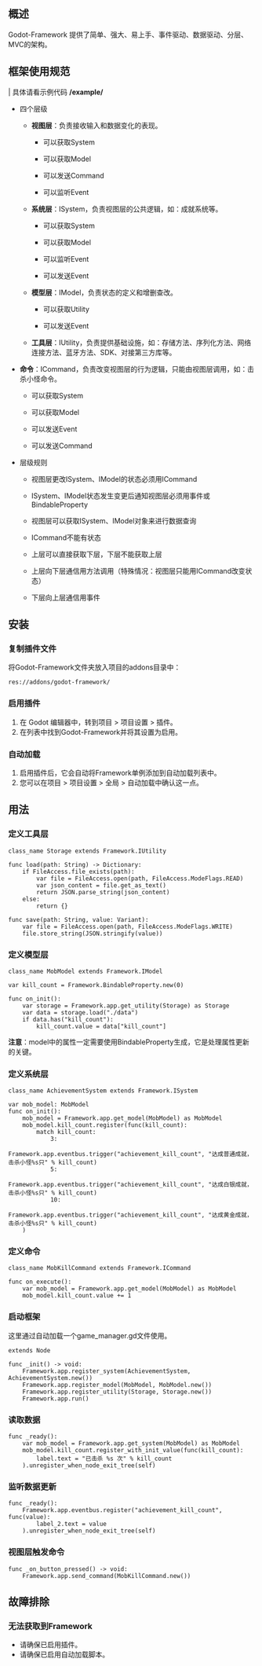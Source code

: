 ## 概述

Godot-Framework 提供了简单、强大、易上手、事件驱动、数据驱动、分层、MVC的架构。

## 框架使用规范

| 具体请看示例代码 **/example/**


* 四个层级

  * **视图层**：负责接收输入和数据变化的表现。

	* 可以获取System

	* 可以获取Model

	* 可以发送Command

	* 可以监听Event

  * **系统层**：ISystem，负责视图层的公共逻辑，如：成就系统等。

	* 可以获取System

	* 可以获取Model

	* 可以监听Event

	* 可以发送Event

  * **模型层**：IModel，负责状态的定义和增删查改。

	* 可以获取Utility

	* 可以发送Event

  * **工具层**：IUtility，负责提供基础设施，如：存储方法、序列化方法、网络连接方法、蓝牙方法、SDK、对接第三方库等。

* **命令**：ICommand，负责改变视图层的行为逻辑，只能由视图层调用，如：击杀小怪命令。

  * 可以获取System

  * 可以获取Model

  * 可以发送Event

  * 可以发送Command


* 层级规则

  * 视图层更改ISystem、IModel的状态必须用ICommand

  * ISystem、IModel状态发生变更后通知视图层必须用事件或BindableProperty

  * 视图层可以获取ISystem、IModel对象来进行数据查询

  * ICommand不能有状态

  * 上层可以直接获取下层，下层不能获取上层

  * 上层向下层通信用方法调用（特殊情况：视图层只能用ICommand改变状态）

  * 下层向上层通信用事件

## 安装

### 复制插件文件

将Godot-Framework文件夹放入项目的addons目录中：

```
res://addons/godot-framework/
```

### 启用插件

1. 在 Godot 编辑器中，转到项目 > 项目设置 > 插件。
2. 在列表中找到Godot-Framework并将其设置为启用。

### 自动加载

1. 启用插件后，它会自动将Framework单例添加到自动加载列表中。
2. 您可以在项目 > 项目设置 > 全局 > 自动加载中确认这一点。

## 用法

### 定义工具层

```
class_name Storage extends Framework.IUtility

func load(path: String) -> Dictionary:
	if FileAccess.file_exists(path):
		var file = FileAccess.open(path, FileAccess.ModeFlags.READ)
		var json_content = file.get_as_text()
		return JSON.parse_string(json_content)
	else:
		return {}

func save(path: String, value: Variant):
	var file = FileAccess.open(path, FileAccess.ModeFlags.WRITE)
	file.store_string(JSON.stringify(value))

```

### 定义模型层

```
class_name MobModel extends Framework.IModel

var kill_count = Framework.BindableProperty.new(0)

func on_init():
	var storage = Framework.app.get_utility(Storage) as Storage
	var data = storage.load("./data")
	if data.has("kill_count"):
		kill_count.value = data["kill_count"]

```

**注意**：model中的属性一定需要使用BindableProperty生成，它是处理属性更新的关键。

### 定义系统层

```
class_name AchievementSystem extends Framework.ISystem

var mob_model: MobModel
func on_init():
	mob_model = Framework.app.get_model(MobModel) as MobModel
	mob_model.kill_count.register(func(kill_count):
		match kill_count:
			3:
				Framework.app.eventbus.trigger("achievement_kill_count", "达成普通成就，击杀小怪%s只" % kill_count)
			5:
				Framework.app.eventbus.trigger("achievement_kill_count", "达成白银成就，击杀小怪%s只" % kill_count)
			10:
				Framework.app.eventbus.trigger("achievement_kill_count", "达成黄金成就，击杀小怪%s只" % kill_count)
	)

```

### 定义命令

```
class_name MobKillCommand extends Framework.ICommand

func on_execute():
	var mob_model = Framework.app.get_model(MobModel) as MobModel
	mob_model.kill_count.value += 1

```

### 启动框架

这里通过自动加载一个game_manager.gd文件使用。

```
extends Node

func _init() -> void:
	Framework.app.register_system(AchievementSystem, AchievementSystem.new())
	Framework.app.register_model(MobModel, MobModel.new())
	Framework.app.register_utility(Storage, Storage.new())
	Framework.app.run()
```

### 读取数据

```
func _ready():
	var mob_model = Framework.app.get_system(MobModel) as MobModel
	mob_model.kill_count.register_with_init_value(func(kill_count):
		label.text = "已击杀 %s 次" % kill_count
	).unregister_when_node_exit_tree(self)
```

### 监听数据更新

```
func _ready():
	Framework.app.eventbus.register("achievement_kill_count", func(value):
		label_2.text = value
	).unregister_when_node_exit_tree(self)
```

### 视图层触发命令

```
func _on_button_pressed() -> void:
	Framework.app.send_command(MobKillCommand.new())
```

## 故障排除

### 无法获取到Framework

* 请确保已启用插件。
* 请确保已启用自动加载脚本。
